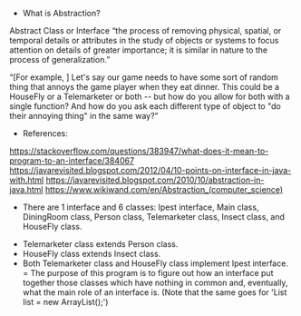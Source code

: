 * What is Abstraction?

Abstract Class or Interface
“the process of removing physical, spatial, or temporal details or attributes in the study of objects or systems to focus attention on details of greater importance; it is similar in nature to the process of generalization.”

“[For example, ] Let's say our game needs to have some sort of random thing that annoys the game player when they eat dinner. This could be a HouseFly or a Telemarketer or both -- but how do you allow for both with a single function? And how do you ask each different type of object to "do their annoying thing" in the same way?”
 
* References:

https://stackoverflow.com/questions/383947/what-does-it-mean-to-program-to-an-interface/384067
https://javarevisited.blogspot.com/2012/04/10-points-on-interface-in-java-with.html
https://javarevisited.blogspot.com/2010/10/abstraction-in-java.html
https://www.wikiwand.com/en/Abstraction_(computer_science)



* There are 1 interface and 6 classes: Ipest interface, Main class, DiningRoom class, Person class, Telemarketer class, Insect class, and HouseFly class. 
- Telemarketer class extends Person class. 
- HouseFly class extends Insect class. 
- Both Telemarketer class and HouseFly class implement Ipest interface.
= The purpose of this program is to figure out how an interface put together those classes which have nothing in common and, eventually, what the main role of an interface is. (Note that the same goes for 'List<String> list = new ArrayList<String>();')
